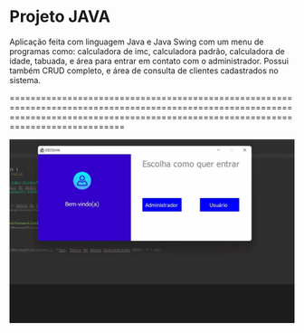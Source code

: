 # Projeto JAVA
Aplicação feita com linguagem Java e Java Swing com um menu de programas como: calculadora de imc, calculadora padrão, calculadora de idade, tabuada, e área para entrar em contato com o administrador. Possui também  CRUD completo, e área de consulta de clientes cadastrados no sistema.

========================================================================================================================================================================================


 <p align="center">
  <img windth="470" src= "src/to-readm/ezgif.com-gif-maker.gif">
 </p>      
       
